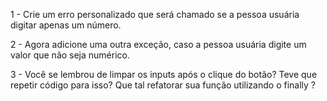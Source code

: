 1 - Crie um erro personalizado que será chamado se a pessoa usuária digitar apenas um número.

2 - Agora adicione uma outra exceção, caso a pessoa usuária digite um valor que não seja numérico.

3 - Você se lembrou de limpar os inputs após o clique do botão? Teve que repetir código para isso? Que tal refatorar sua função utilizando o finally ?
